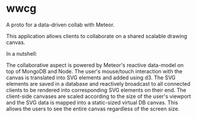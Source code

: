 # wwcg
A proto for a data-driven collab with Meteor.

This application allows clients to collaborate on a shared scalable drawing canvas. 

In a nutshell:

The collaborative aspect is powered by Meteor's reactive data-model on top of MongoDB and Node. 
The user's mouse/touch interaction with the canvas is translated into SVG elements and added using d3. 
The SVG elements are saved in a database and reactively broadcast to all connected clients
to be rendered into corresponding SVG elements on their end. The client-side canvases are 
scaled according to the size of the user's viewport and the SVG data is mapped into a static-sized 
virtual DB canvas. This allows the users to see the entire canvas regardless of the screen size.

